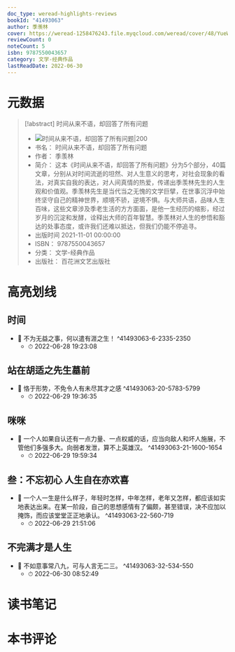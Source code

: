 ```yaml
---
doc_type: weread-highlights-reviews
bookId: "41493063"
author: 季羡林
cover: https://weread-1258476243.file.myqcloud.com/weread/cover/48/YueWen_41493063/t7_YueWen_41493063.jpg
reviewCount: 0
noteCount: 5
isbn: 9787550043657
category: 文学-经典作品
lastReadDate: 2022-06-30
---
```

# 元数据
> [!abstract] 时间从来不语，却回答了所有问题
> - ![ 时间从来不语，却回答了所有问题|200](https://weread-1258476243.file.myqcloud.com/weread/cover/48/YueWen_41493063/t7_YueWen_41493063.jpg)
> - 书名： 时间从来不语，却回答了所有问题
> - 作者： 季羡林
> - 简介： 这本《时间从来不语，却回答了所有问题》分为5个部分，40篇文章，分别从对时间流逝的坦然、对人生意义的思考，对社会现象的看法，对真实自我的表达，对人间真情的热爱，传递出季羡林先生的人生观和价值观。季羡林先生是当代当之无愧的文学巨擘，在世事沉浮中始终坚守自己的精神世界，顺境不骄，逆境不惧。与大师共语，品味人生百味，这些文章涉及季老生活的方方面面，是他一生经历的缩影，经过岁月的沉淀和发酵，诠释出大师的百年智慧。季羡林对人生的参悟和豁达的处事态度，或许我们还难以抵达，但我们仍能不停追寻。
> - 出版时间 2021-11-01 00:00:00
> - ISBN： 9787550043657
> - 分类： 文学-经典作品
> - 出版社： 百花洲文艺出版社

# 高亮划线

## 时间


- 📌 不为无益之事，何以遣有涯之生！ ^41493063-6-2335-2350
    - ⏱ 2022-06-28 19:23:08 
## 站在胡适之先生墓前


- 📌 恪于形势，不免令人有未尽其才之感 ^41493063-20-5783-5799
    - ⏱ 2022-06-29 19:36:35 
## 咪咪


- 📌 一个人如果自认还有一点力量、一点权威的话，应当向敌人和坏人施展，不管他们多强多大。向弱者发泄，算不上英雄汉。 ^41493063-21-1600-1654
    - ⏱ 2022-06-29 19:59:34 
## 叁：不忘初心 人生自在亦欢喜


- 📌 一个人一生是什么样子，年轻时怎样，中年怎样，老年又怎样，都应该如实地表达出来。在某一阶段，自己的思想感情有了偏颇，甚至错误，决不应加以掩饰，而应该堂堂正正地承认。 ^41493063-22-560-719
    - ⏱ 2022-06-29 21:51:06 
## 不完满才是人生


- 📌 不如意事常八九，可与人言无二三。 ^41493063-32-534-550
    - ⏱ 2022-06-30 08:52:49 
# 读书笔记

# 本书评论
